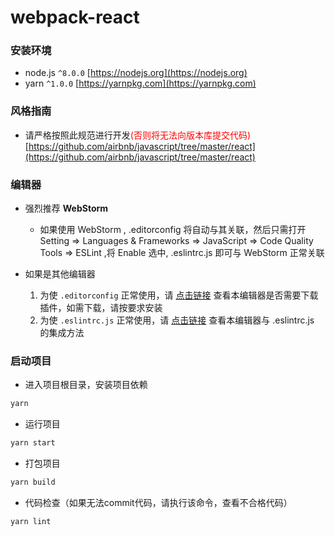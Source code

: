 # webpack-react

### 安装环境

* node.js ```^8.0.0``` [https://nodejs.org](https://nodejs.org)
* yarn ```^1.0.0```  [https://yarnpkg.com](https://yarnpkg.com)

### 风格指南

* 请严格按照此规范进行开发<span style="color: red;">(否则将无法向版本库提交代码)</span> [https://github.com/airbnb/javascript/tree/master/react](https://github.com/airbnb/javascript/tree/master/react)

### 编辑器

* 强烈推荐 **WebStorm**
	* 如果使用 WebStorm , .editorconfig 将自动与其关联，然后只需打开 Setting =>
Languages & Frameworks => JavaScript => Code Quality Tools => ESLint ,将 Enable 选中, .eslintrc.js 即可与 WebStorm 正常关联

* 如果是其他编辑器
	1. 为使 ```.editorconfig``` 正常使用，请 [点击链接](http://editorconfig.org/#download) 查看本编辑器是否需要下载插件，如需下载，请按要求安装
	2. 为使 ```.eslintrc.js``` 正常使用，请 [点击链接](http://eslint.cn/docs/user-guide/integrations) 查看本编辑器与 .eslintrc.js 的集成方法

### 启动项目

* 进入项目根目录，安装项目依赖

```sh
yarn
```

* 运行项目

```sh
yarn start
```

* 打包项目

```sh
yarn build
```

* 代码检查（如果无法commit代码，请执行该命令，查看不合格代码）

```sh
yarn lint
```
